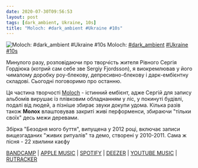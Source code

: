 ```yaml
---
date: 2020-07-30T09:56:53
layout: post
tags: [dark_ambient, Ukraine, 10s]
title: "Moloch: #dark_ambient #Ukraine #10s"
---
```

![Moloch: #dark_ambient #Ukraine #10s](https://res.cloudinary.com/vast-space-unexplored/image/upload/photos/photo_1029_30-07-2020_09-56-53.jpg)
Moloch: [#dark_ambient](/tags/#dark_ambient) [#Ukraine](/tags/#Ukraine) [#10s](/tags/#10s)

Минулого разу, розповідаючи про творчість жителя Рівного Сергія Гордіюка (котрий сам себе зве Sergiy Fjordsson), я виокремлював у його чималому доробку роу-блекову, депресивно-блекову і дарк-ембієнтну складові. Сьогодні поговоримо про останню.

Ця частина творчості [Moloch](/2020-05-15-moloch--depressive-black-metal-ukraine-ukrainian) - істинний ембієнт, адже Сергій для запису альбомів вирушає із плівковим обладнанням у ліс, у покинуті будівлі, подалі від людей, а пізніше збирає звуки докупи удома. Кілька разів також **Молох** влаштовував закриті живі перформенси, збираючи &quot;тільки своїх&quot; десь межи деревами.

Збірка &quot;Безодня мого буття&quot;, випущена у 2012 році, включає записи вищезгаданих &quot;живих ритуалів&quot; та демо, створені у 2010-2011. Сама ж пісня - 22 хвилини каєфу

[BANDCAMP](https://lecrepusculedusoir.bandcamp.com/album/abgrund-meines-wesens) \| [APPLE MUSIC](https://music.apple.com/bz/album/die-isolation/1391272428) \| [SPOTIFY](https://open.spotify.com/album/2RjZ5B4jLfaVtIifxwqxQe?si=lTgmIpFHSny1WQZ2naTb_A) \| [DEEZER](https://www.deezer.com/album/8281834?utm_source=deezer&amp;utm_content=album-8281834&amp;utm_term=1601611822_1596092037&amp;utm_medium=web) \| [YOUTUBE MUSIC](https://music.youtube.com/playlist?list=OLAK5uy_lHBGZmrxL7ICyxILyWi2KNOlHjuR-uPT4) \| [RUTRACKER](https://rutracker.org/forum/viewtopic.php?t=4680836)